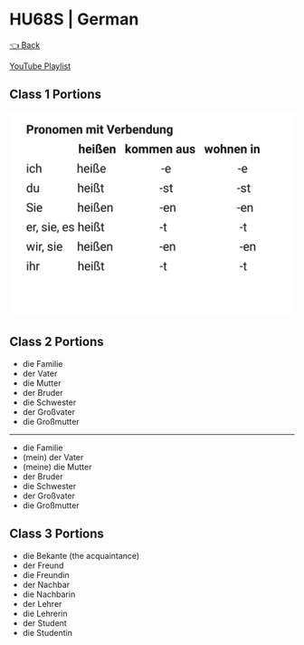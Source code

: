 # HU68S | German

[👈 Back](./../)

<div>
<a class="white" href="https://youtube.com/playlist?list=PLFkKAMLbnTTsgwnkT0x0ZTg7VIklw3Zy-"><p><span class="bg"></span><span class="base"></span><span class="text">YouTube Playlist</span></p></a>
</div>


<!-- ## [1. Text Book - Forouzan](./Computer%20Networks%20-%20Text%20Book%20-%20Behrouz%20A%20Forouzan.pdf)
## [2. PPT Online Class](./Data%20Communication%20and%20Networking%20-%20Forouzan.pdf) -->

## Class 1 Portions
<img src="./Class-1-portions.jpeg" loading="lazy" alt="Class 1 Portions" max-height="400px">

## Class 2 Portions

- die Familie
- der Vater
- die Mutter
- der Bruder
- die Schwester
- der Großvater
- die Großmutter

---

- die Familie
- (mein) der Vater
- (meine) die Mutter
- der Bruder
- die Schwester
- der Großvater
- die Großmutter

## Class 3 Portions

- die Bekante (the acquaintance)
- der Freund
- die Freundin
- der Nachbar
- die Nachbarin
- der Lehrer
- die Lehrerin
- der Student
- die Studentin



<script src="https://code.jquery.com/jquery-3.6.0.slim.min.js" integrity="sha256-u7e5khyithlIdTpu22PHhENmPcRdFiHRjhAuHcs05RI=" crossorigin="anonymous"></script>
<script>
$(".btn")[0].innerHTML = "Home";
$(".btn")[0].href = "./../../../EC6XX/";
</script>